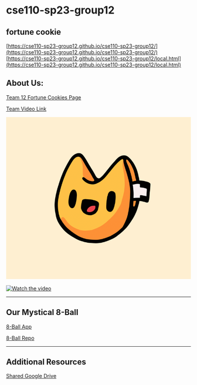 # cse110-sp23-group12
## fortune cookie
[https://cse110-sp23-group12.github.io/cse110-sp23-group12/](https://cse110-sp23-group12.github.io/cse110-sp23-group12/)  
[https://cse110-sp23-group12.github.io/cse110-sp23-group12/local.html](https://cse110-sp23-group12.github.io/cse110-sp23-group12/local.html)

## About Us:
[Team 12 Fortune Cookies Page](admin/team.md)

[Team Video Link](https://youtu.be/IJE8jT5Mpc4)

<img src = "admin/branding/FortuneCookies.png">

[![Watch the video](https://img.youtube.com/vi/IJE8jT5Mpc4/maxresdefault.jpg)](https://youtu.be/IJE8jT5Mpc4)

---
## Our Mystical 8-Ball
[8-Ball App](https://cse110-sp23-group12.github.io/8ball/)

[8-Ball Repo](https://github.com/cse110-sp23-group12/8ball)

---
## Additional Resources
[Shared Google Drive](https://drive.google.com/drive/folders/1nxw7a9CjtG_JkpEb2ymH_D2WZbrctLuR?usp=share_link)
